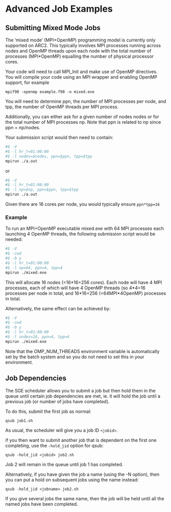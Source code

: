 # Advanced Job Examples

## Submitting Mixed Mode Jobs
The ‘mixed mode’ (MPI+OpenMP) programming model is currently only supported on ARC2. This typically involves MPI processes running across nodes and OpenMP threads upon each node with the total number of processes (MPI*OpenMP) equalling the number of physical processor cores.

Your code will need to call MPI_Init and make use of OpenMP directives. You will compile your code using an MPI wrapper and enabling OpenMP support, for example

`mpif90 -openmp example.f90 -o mixed.exe`

You will need to determine ppn, the number of MPI processes per node, and tpp, the number of OpenMP threads per MPI process.

Additionally, you can either ask for a given number of nodes nodes or for the total number of MPI processes np. Note that ppn is related to np since ppn = np/nodes.

Your submission script would then need to contain:

```bash
#$ -V 
#$ -l hr_t=01:00:00 
#$ -l nodes=$nodes, ppn=$ppn, tpp=$tpp
mpirun ./a.out
```
or

```bash
#$ -V
#$ -l hr_t=01:00:00 
#$ -l np=$np, ppn=$ppn, tpp=$tpp 
mpirun ./a.out
```
Given there are 16 cores per node, you would typically ensure `ppn*tpp=16`

### Example
To run an MPI+OpenMP executable mixed.exe with 64 MPI processes each launching 4 OpenMP threads, the following submission script would be needed:
```bash
#$ -V 
#$ -cwd 
#$ -b y 
#$ -l hr_t=01:00:00 
#$ -l np=64, ppn=4, tpp=4 
mpirun ./mixed.exe
```
This will allocate 16 nodes (=16*16=256 cores).
Each node will have 4 MPI processes, each of which will have 4 OpenMP threads (so 4\*4=16 processes per node in total, and 16\*16=256 (=64MPI\*4OpenMP) processes in total.

Alternatively, the same effect can be achieved by:
```bash
#$ -V 
#$ -cwd 
#$ -b y 
#$ -l hr_t=01:00:00 
#$ -l nodes=16, ppn=4, tpp=4 
mpirun ./mixed.exe
```
Note that the OMP_NUM_THREADS environment variable is automatically set by the batch system and so you do not need to set this in your environment.

## Job Dependencies
The SGE scheduler allows you to submit a job but then hold them in the queue until certain job dependencies are met, ie. it will hold the job until a previous job (or number of jobs have completed).

To do this, submit the first job as normal:

`qsub job1.sh`

As usual, the scheduler will give you a job ID `<jobid>`.

if you then want to submit another job that is dependent on the first one completing, use the `-hold_jid` option for qsub:

`qsub -hold_jid <jobid> job2.sh`

Job 2 will remain in the queue until job 1 has completed.

Alternatively, if you have given the job a name (using the -N option), then you can put a hold on subsequent jobs using the name instead:

`qsub -hold_jid <jobname> job2.sh`

If you give several jobs the same name, then the job will be held until all the named jobs have been completed.
